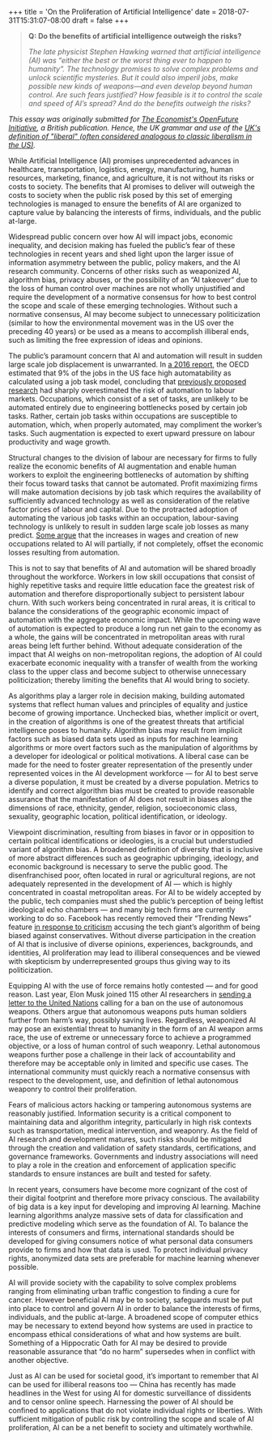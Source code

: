 +++
title = 'On the Proliferation of Artificial Intelligence'
date = 2018-07-31T15:31:07-08:00
draft = false
+++

> **Q: Do the benefits of artificial intelligence outweigh the risks?**
>
> _The late physicist Stephen Hawking warned that artificial intelligence (AI) was “either the best or the worst thing ever to happen to humanity”. The technology promises to solve complex problems and unlock scientific mysteries. But it could also imperil jobs, make possible new kinds of weapons—and even develop beyond human control. Are such fears justified? How feasible is it to control the scale and speed of AI’s spread? And do the benefits outweigh the risks?_

*This essay was originally submitted for [The Economist's OpenFuture Initiative](https://www.economist.com/openfuture), a British publication. Hence, the UK grammar and use of the [UK's definition of "liberal" (often considered analogous to classic liberalism in the US)](https://en.wikipedia.org/wiki/Classical%20liberalism).*

While Artificial Intelligence (AI) promises unprecedented advances in healthcare, transportation, logistics, energy, manufacturing, human resources, marketing, finance, and agriculture, it is not without its risks or costs to society. The benefits that AI promises to deliver will outweigh the costs to society when the public risk posed by this set of emerging technologies is managed to ensure the benefits of AI are organized to capture value by balancing the interests of firms, individuals, and the public at-large.

Widespread public concern over how AI will impact jobs, economic inequality, and decision making has fueled the public’s fear of these technologies in recent years and shed light upon the larger issue of information asymmetry between the public, policy makers, and the AI research community. Concerns of other risks such as weaponized AI, algorithm bias, privacy abuses, or the possibility of an “AI takeover” due to the loss of human control over machines are not wholly unjustified and require the development of a normative consensus for how to best control the scope and scale of these emerging technologies. Without such a normative consensus, AI may become subject to unnecessary politicization (similar to how the environmental movement was in the US over the preceding 40 years) or be used as a means to accomplish illiberal ends, such as limiting the free expression of ideas and opinions.

The public’s paramount concern that AI and automation will result in sudden large scale job displacement is unwarranted. In [a 2016 report](https://www.oecd-ilibrary.org/social-issues-migration-health/the-risk-of-automation-for-jobs-in-oecd-countries_5jlz9h56dvq7-en), the OECD estimated that 9% of the jobs in the US face high automatability as calculated using a job task model, concluding that [previously proposed research](https://www.oxfordmartin.ox.ac.uk/publications/view/1314) had sharply overestimated the risk of automation to labour markets. Occupations, which consist of a set of tasks, are unlikely to be automated entirely due to engineering bottlenecks posed by certain job tasks. Rather, certain job tasks within occupations are susceptible to automation, which, when properly automated, may compliment the worker’s tasks. Such augmentation is expected to exert upward pressure on labour productivity and wage growth.

Structural changes to the division of labour are necessary for firms to fully realize the economic benefits of AI augmentation and enable human workers to exploit the engineering bottlenecks of automation by shifting their focus toward tasks that cannot be automated. Profit maximizing firms will make automation decisions by job task which requires the availability of sufficiently advanced technology as well as consideration of the relative factor prices of labour and capital. Due to the protracted adoption of automating the various job tasks within an occupation, labour-saving technology is unlikely to result in sudden large scale job losses as many predict. [Some argue](https://www.oecd-ilibrary.org/social-issues-migration-health/the-risk-of-automation-for-jobs-in-oecd-countries_5jlz9h56dvq7-en) that the increases in wages and creation of new occupations related to AI will partially, if not completely, offset the economic losses resulting from automation.

This is not to say that benefits of AI and automation will be shared broadly throughout the workforce. Workers in low skill occupations that consist of highly repetitive tasks and require little education face the greatest risk of automation and therefore disproportionally subject to persistent labour churn. With such workers being concentrated in rural areas, it is critical to balance the considerations of the geographic economic impact of automation with the aggregate economic impact. While the upcoming wave of automation is expected to produce a long run net gain to the economy as a whole, the gains will be concentrated in metropolitan areas with rural areas being left further behind. Without adequate consideration of the impact that AI weighs on non-metropolitan regions, the adoption of AI could exacerbate economic inequality with a transfer of wealth from the working class to the upper class and become subject to otherwise unnecessary politicization; thereby limiting the benefits that AI would bring to society.

As algorithms play a larger role in decision making, building automated systems that reflect human values and principles of equality and justice become of growing importance. Unchecked bias, whether implicit or overt, in the creation of algorithms is one of the greatest threats that artificial intelligence poses to humanity. Algorithm bias may result from implicit factors such as biased data sets used as inputs for machine learning algorithms or more overt factors such as the manipulation of algorithms by a developer for ideological or political motivations. A liberal case can be made for the need to foster greater representation of the presently under represented voices in the AI development workforce — for AI to best serve a diverse population, it must be created by a diverse population. Metrics to identify and correct algorithm bias must be created to provide reasonable assurance that the manifestation of AI does not result in biases along the dimensions of race, ethnicity, gender, religion, socioeconomic class, sexuality, geographic location, political identification, or ideology.

Viewpoint discrimination, resulting from biases in favor or in opposition to certain political identifications or ideologies, is a crucial but understudied variant of algorithm bias. A broadened definition of diversity that is inclusive of more abstract differences such as geographic upbringing, ideology, and economic background is necessary to serve the public good. The disenfranchised poor, often located in rural or agricultural regions, are not adequately represented in the development of AI — which is highly concentrated in coastal metropolitan areas. For AI to be widely accepted by the public, tech companies must shed the public’s perception of being leftist ideological echo chambers — and many big tech firms are currently working to do so. Facebook has recently removed their “Trending News” feature [in response to criticism](https://www.theverge.com/2018/6/1/17417428/facebook-trending-topics-being-removed) accusing the tech giant’s algorithm of being biased against conservatives. Without diverse participation in the creation of AI that is inclusive of diverse opinions, experiences, backgrounds, and identities, AI proliferation may lead to illiberal consequences and be viewed with skepticism by underrepresented groups thus giving way to its politicization.

Equipping AI with the use of force remains hotly contested — and for good reason. Last year, Elon Musk joined 115 other AI researchers in [sending a letter to the United Nations](https://futureoflife.org/autonomous-weapons-open-letter-2017/) calling for a ban on the use of autonomous weapons. Others argue that autonomous weapons puts human soldiers further from harm’s way, possibly saving lives. Regardless, weaponized AI may pose an existential threat to humanity in the form of an AI weapon arms race, the use of extreme or unnecessary force to achieve a programmed objective, or a loss of human control of such weaponry. Lethal autonomous weapons further pose a challenge in their lack of accountability and therefore may be acceptable only in limited and specific use cases. The international community must quickly reach a normative consensus with respect to the development, use, and definition of lethal autonomous weaponry to control their proliferation.

Fears of malicious actors hacking or tampering autonomous systems are reasonably justified. Information security is a critical component to maintaining data and algorithm integrity, particularly in high risk contexts such as transportation, medical intervention, and weaponry. As the field of AI research and development matures, such risks should be mitigated through the creation and validation of safety standards, certifications, and governance frameworks. Governments and industry associations will need to play a role in the creation and enforcement of application specific standards to ensure instances are built and tested for safety.

In recent years, consumers have become more cognizant of the cost of their digital footprint and therefore more privacy conscious. The availability of big data is a key input for developing and improving AI learning. Machine learning algorithms analyze massive sets of data for classification and predictive modeling which serve as the foundation of AI. To balance the interests of consumers and firms, international standards should be developed for giving consumers notice of what personal data consumers provide to firms and how that data is used. To protect individual privacy rights, anonymized data sets are preferable for machine learning whenever possible.

AI will provide society with the capability to solve complex problems ranging from eliminating urban traffic congestion to finding a cure for cancer. However beneficial AI may be to society, safeguards must be put into place to control and govern AI in order to balance the interests of firms, individuals, and the public at-large. A broadened scope of computer ethics may be necessary to extend beyond how systems are used in practice to encompass ethical considerations of what and how systems are built. Something of a Hippocratic Oath for AI may be desired to provide reasonable assurance that “do no harm” supersedes when in conflict with another objective.

Just as AI can be used for societal good, it’s important to remember that AI can be used for illiberal reasons too — China has recently has made headlines in the West for using AI for domestic surveillance of dissidents and to censor online speech. Harnessing the power of AI should be confined to applications that do not violate individual rights or liberties. With sufficient mitigation of public risk by controlling the scope and scale of AI proliferation, AI can be a net benefit to society and ultimately worthwhile.